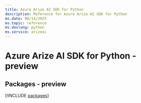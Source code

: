 ```yaml
---
title: Azure Arize AI SDK for Python
description: Reference for Azure Arize AI SDK for Python
ms.date: 08/14/2025
ms.topic: reference
ms.devlang: python
ms.service: arizeai
---
```

# Azure Arize AI SDK for Python - preview
## Packages - preview
[!INCLUDE [packages](arize-ai-index.md)]